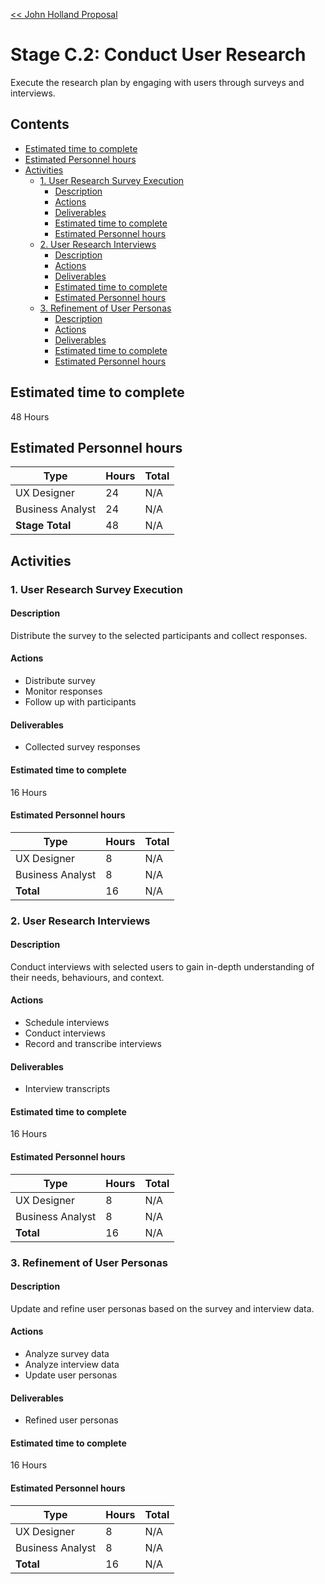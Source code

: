 [<< John Holland Proposal](../../../proposal.md)

# Stage C.2: Conduct User Research

Execute the research plan by engaging with users through surveys and interviews.

## <a name='Contents'></a>Contents
<!-- vscode-markdown-toc -->
* [Estimated time to complete](#Estimatedtimetocomplete)
* [Estimated Personnel hours](#EstimatedPersonnelhours)
* [Activities](#Activities)
	* [1. User Research Survey Execution](#UserResearchSurveyExecution)
		* [Description](#Description)
		* [Actions](#Actions)
		* [Deliverables](#Deliverables)
		* [Estimated time to complete](#Estimatedtimetocomplete-1)
		* [Estimated Personnel hours](#EstimatedPersonnelhours-1)
	* [2. User Research Interviews](#UserResearchInterviews)
		* [Description](#Description-1)
		* [Actions](#Actions-1)
		* [Deliverables](#Deliverables-1)
		* [Estimated time to complete](#Estimatedtimetocomplete-1)
		* [Estimated Personnel hours](#EstimatedPersonnelhours-1)
	* [3. Refinement of User Personas](#RefinementofUserPersonas)
		* [Description](#Description-1)
		* [Actions](#Actions-1)
		* [Deliverables](#Deliverables-1)
		* [Estimated time to complete](#Estimatedtimetocomplete-1)
		* [Estimated Personnel hours](#EstimatedPersonnelhours-1)

<!-- vscode-markdown-toc-config
	numbering=false
	autoSave=false
	/vscode-markdown-toc-config -->
<!-- /vscode-markdown-toc -->

## <a name='Estimatedtimetocomplete'></a>Estimated time to complete

48 Hours

## <a name='EstimatedPersonnelhours'></a>Estimated Personnel hours

| Type             | Hours | Total    |
|------------------|-------|----------|
| UX Designer      | 24    | N/A      |
| Business Analyst | 24    | N/A      |
| **Stage Total**  | 48    | N/A      |

## <a name='Activities'></a>Activities

### <a name='UserResearchSurveyExecution'></a>1. User Research Survey Execution

#### <a name='Description'></a>Description

Distribute the survey to the selected participants and collect responses.

#### <a name='Actions'></a>Actions

- Distribute survey
- Monitor responses
- Follow up with participants

#### <a name='Deliverables'></a>Deliverables

- Collected survey responses

#### <a name='Estimatedtimetocomplete-1'></a>Estimated time to complete

16 Hours

#### <a name='EstimatedPersonnelhours-1'></a>Estimated Personnel hours

| Type             | Hours | Total    |
|------------------|-------|----------|
| UX Designer      | 8     | N/A      |
| Business Analyst | 8     | N/A      |
| **Total**        | 16    | N/A      |

### <a name='UserResearchInterviews'></a>2. User Research Interviews

#### <a name='Description-1'></a>Description

Conduct interviews with selected users to gain in-depth understanding of their needs, behaviours, and context.

#### <a name='Actions-1'></a>Actions

- Schedule interviews
- Conduct interviews
- Record and transcribe interviews

#### <a name='Deliverables-1'></a>Deliverables

- Interview transcripts

#### <a name='Estimatedtimetocomplete-1'></a>Estimated time to complete

16 Hours

#### <a name='EstimatedPersonnelhours-1'></a>Estimated Personnel hours

| Type             | Hours | Total    |
|------------------|-------|----------|
| UX Designer      | 8     | N/A      |
| Business Analyst | 8     | N/A      |
| **Total**        | 16    | N/A      |

### <a name='RefinementofUserPersonas'></a>3. Refinement of User Personas

#### <a name='Description-1'></a>Description

Update and refine user personas based on the survey and interview data.

#### <a name='Actions-1'></a>Actions

- Analyze survey data
- Analyze interview data
- Update user personas

#### <a name='Deliverables-1'></a>Deliverables

- Refined user personas

#### <a name='Estimatedtimetocomplete-1'></a>Estimated time to complete

16 Hours

#### <a name='EstimatedPersonnelhours-1'></a>Estimated Personnel hours

| Type             | Hours | Total    |
|------------------|-------|----------|
| UX Designer      | 8     | N/A      |
| Business Analyst | 8     | N/A      |
| **Total**        | 16    | N/A      |
